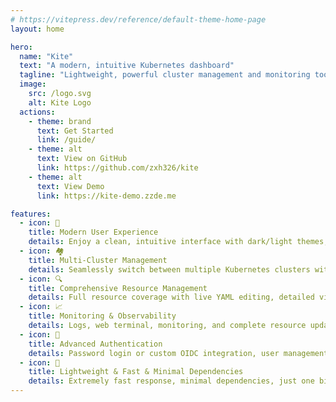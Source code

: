 ```yaml
---
# https://vitepress.dev/reference/default-theme-home-page
layout: home

hero:
  name: "Kite"
  text: "A modern, intuitive Kubernetes dashboard"
  tagline: "Lightweight, powerful cluster management and monitoring tool"
  image:
    src: /logo.svg
    alt: Kite Logo
  actions:
    - theme: brand
      text: Get Started
      link: /guide/
    - theme: alt
      text: View on GitHub
      link: https://github.com/zxh326/kite
    - theme: alt
      text: View Demo
      link: https://kite-demo.zzde.me

features:
  - icon: 🎯
    title: Modern User Experience
    details: Enjoy a clean, intuitive interface with dark/light themes, advanced search, and a beautiful design
  - icon: 🏘️
    title: Multi-Cluster Management
    details: Seamlessly switch between multiple Kubernetes clusters with independent configuration
  - icon: 🔍
    title: Comprehensive Resource Management
    details: Full resource coverage with live YAML editing, detailed views, and resource relationships
  - icon: 📈
    title: Monitoring & Observability
    details: Logs, web terminal, monitoring, and complete resource update history and audit
  - icon: 🔐
    title: Advanced Authentication
    details: Password login or custom OIDC integration, user management, role-based access control
  - icon: 🚀
    title: Lightweight & Fast & Minimal Dependencies
    details: Extremely fast response, minimal dependencies, just one binary
---
```

